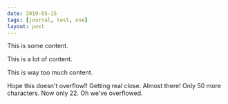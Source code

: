 ```yaml
---
date: 2019-05-15
tags: [journal, test, one]
layout: post
---
```


This is some content.

This is a lot of content.

This is way too much content.

Hope this doesn't overflow!! Getting real close. Almost there! Only 50 more characters. Now only 22. Oh we've overflowed.